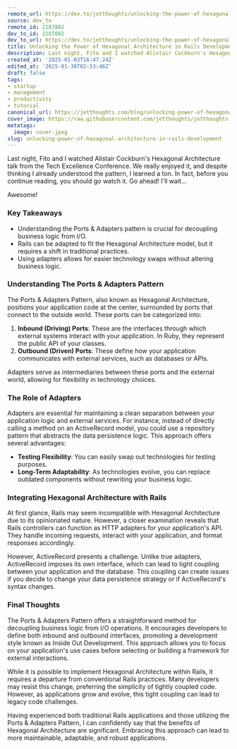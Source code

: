 ```yaml
---
remote_url: https://dev.to/jetthoughts/unlocking-the-power-of-hexagonal-architecture-in-rails-development-1ehh
source: dev_to
remote_id: 2187802
dev_to_id: 2187802
dev_to_url: https://dev.to/jetthoughts/unlocking-the-power-of-hexagonal-architecture-in-rails-development-1ehh
title: Unlocking the Power of Hexagonal Architecture in Rails Development
description: Last night, Fito and I watched Alistair Cockburn's Hexagonal Architecture talk from the Tech...
created_at: '2025-01-03T16:47:24Z'
edited_at: '2025-01-30T02:53:46Z'
draft: false
tags:
- startup
- management
- productivity
- tutorial
canonical_url: https://jetthoughts.com/blog/unlocking-power-of-hexagonal-architecture-in-rails-development/
cover_image: https://raw.githubusercontent.com/jetthoughts/jetthoughts.github.io/master/content/blog/unlocking-power-of-hexagonal-architecture-in-rails-development/cover.jpeg
metatags:
  image: cover.jpeg
slug: unlocking-power-of-hexagonal-architecture-in-rails-development
---
```

Last night, Fito and I watched Alistair Cockburn's Hexagonal Architecture talk from the Tech Excellence Conference. We really enjoyed it, and despite thinking I already understood the pattern, I learned a ton. In fact, before you continue reading, you should go watch it. Go ahead! I'll wait...

Awesome!

### Key Takeaways

*   Understanding the Ports & Adapters pattern is crucial for decoupling business logic from I/O.
*   Rails can be adapted to fit the Hexagonal Architecture model, but it requires a shift in traditional practices.
*   Using adapters allows for easier technology swaps without altering business logic.

### Understanding The Ports & Adapters Pattern

The Ports & Adapters Pattern, also known as Hexagonal Architecture, positions your application code at the center, surrounded by ports that connect to the outside world. These ports can be categorized into:

1.  **Inbound (Driving) Ports**: These are the interfaces through which external systems interact with your application. In Ruby, they represent the public API of your classes.
2.  **Outbound (Driven) Ports**: These define how your application communicates with external services, such as databases or APIs.

Adapters serve as intermediaries between these ports and the external world, allowing for flexibility in technology choices.

### The Role of Adapters

Adapters are essential for maintaining a clean separation between your application logic and external services. For instance, instead of directly calling a method on an ActiveRecord model, you could use a repository pattern that abstracts the data persistence logic. This approach offers several advantages:

*   **Testing Flexibility**: You can easily swap out technologies for testing purposes.
*   **Long-Term Adaptability**: As technologies evolve, you can replace outdated components without rewriting your business logic.

### Integrating Hexagonal Architecture with Rails

At first glance, Rails may seem incompatible with Hexagonal Architecture due to its opinionated nature. However, a closer examination reveals that Rails controllers can function as HTTP adapters for your application's API. They handle incoming requests, interact with your application, and format responses accordingly.

However, ActiveRecord presents a challenge. Unlike true adapters, ActiveRecord imposes its own interface, which can lead to tight coupling between your application and the database. This coupling can create issues if you decide to change your data persistence strategy or if ActiveRecord's syntax changes.

### Final Thoughts

The Ports & Adapters Pattern offers a straightforward method for decoupling business logic from I/O operations. It encourages developers to define both inbound and outbound interfaces, promoting a development style known as Inside Out Development. This approach allows you to focus on your application's use cases before selecting or building a framework for external interactions.

While it is possible to implement Hexagonal Architecture within Rails, it requires a departure from conventional Rails practices. Many developers may resist this change, preferring the simplicity of tightly coupled code. However, as applications grow and evolve, this tight coupling can lead to legacy code challenges.

Having experienced both traditional Rails applications and those utilizing the Ports & Adapters Pattern, I can confidently say that the benefits of Hexagonal Architecture are significant. Embracing this approach can lead to more maintainable, adaptable, and robust applications.